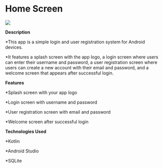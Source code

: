 <h1> Home Screen </h1>
<p>
<img src="http://img.shields.io/static/v1?label=STATUS&message=EM%20DESENVOLVIMENTO&color=GREEN&style=for-the-badge"/>
</p>
<b>Description</b>
<p>*This app is a simple login and user registration system for Android devices.</p> 
*It features a splash screen with the app logo, a login screen where users can enter their username and password, a user registration screen where users can create a new account with their email and password, and a welcome screen that appears after successful login.<p> 


<b>Features</b>
<p>*Splash screen with your app logo</p>
<p>*Login screen with username and password</p>
<p>*User registration screen with email and password</p>
<p>*Welcome screen after successful login</p>

<b>Technologies Used</b>
<p>*Kotlin</p>
<p>*Android Studio</p>
<p>*SQLite</p>
